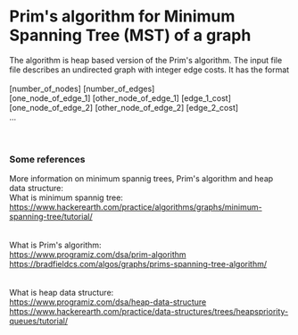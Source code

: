 # Prim's algorithm for Minimum Spanning Tree (MST) of a graph
The algorithm is heap based version of the Prim's algorithm. The input file file describes an undirected graph with integer edge costs.  It has the format <br/>
<br/>
[number_of_nodes] [number_of_edges] <br/>
[one_node_of_edge_1] [other_node_of_edge_1] [edge_1_cost]<br/>
[one_node_of_edge_2] [other_node_of_edge_2] [edge_2_cost] <br/>
...
<br/>
<br/>
<br/>

### Some references <br/>
More information on minimum spannig trees, Prim's algorithm and heap data structure: <br/>
What is minimum spannig tree: <br/>
https://www.hackerearth.com/practice/algorithms/graphs/minimum-spanning-tree/tutorial/ <br/>
<br/>
<br/>
What is Prim's algorithm: <br/>
https://www.programiz.com/dsa/prim-algorithm <br/>
https://bradfieldcs.com/algos/graphs/prims-spanning-tree-algorithm/ <br/>
<br/>
<br/>
What is heap data structure: <br/>
https://www.programiz.com/dsa/heap-data-structure <br/>
https://www.hackerearth.com/practice/data-structures/trees/heapspriority-queues/tutorial/ <br/>
